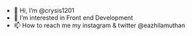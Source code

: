 - 👋 Hi, I’m @crysis1201
- 👀 I’m interested in Front end Development
- 📫 How to reach me my instagram & twitter @eazhilamuthan 
